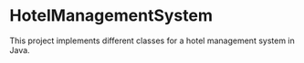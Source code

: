 # HotelManagementSystem
This project implements different classes for a hotel management system in Java. 
